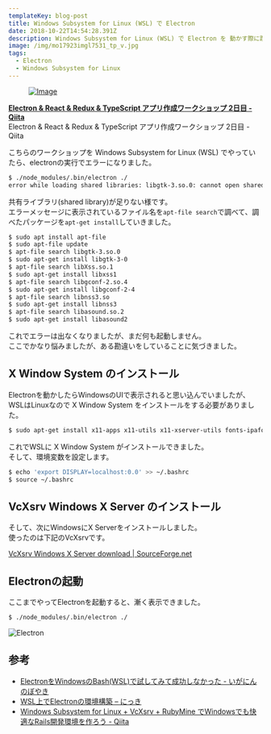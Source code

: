 ```yaml
---
templateKey: blog-post
title: Windows Subsystem for Linux (WSL) で Electron
date: 2018-10-22T14:54:28.391Z
description: Windows Subsystem for Linux (WSL) で Electron を 動かす際に躓いた点をメモしました。
image: /img/mo17923imgl7531_tp_v.jpg
tags:
  - Electron
  - Windows Subsystem for Linux
---
```

<div class="box"> <article class="media"> <div class="media-left"> <a href="https://qiita.com/EBIHARA_kenji/items/e6da1c3d6d16cf07b60a" target="_blank"> <figure class="image is-128x128"> <img src="http://capture.heartrails.com/120x120/shorten?https://qiita.com/EBIHARA_kenji/items/e6da1c3d6d16cf07b60a" alt="Image"> </figure> </a> </div> <div class="media-content"> <div class="content"> <p> <a href="https://qiita.com/EBIHARA_kenji/items/e6da1c3d6d16cf07b60a" target="_blank"><strong>Electron & React & Redux & TypeScript アプリ作成ワークショップ 2日目 - Qiita</strong></a> <a href="http://b.hatena.ne.jp/entry/https://qiita.com/EBIHARA_kenji/items/e6da1c3d6d16cf07b60a" target="_blank"><img border="0" src="http://b.hatena.ne.jp/entry/image/https://qiita.com/EBIHARA_kenji/items/e6da1c3d6d16cf07b60a" border="0" alt="" /></a> <br> Electron &amp; React &amp; Redux &amp; TypeScript アプリ作成ワークショップ 2日目 - Qiita </p> </div> </div> </article> </div>	

こちらのワークショップを Windows Subsystem for Linux (WSL) でやっていたら、electronの実行でエラーになりました。

```bash
$ ./node_modules/.bin/electron ./
error while loading shared libraries: libgtk-3.so.0: cannot open shared object file: No such file or directory
```

共有ライブラリ(shared library)が足りない様です。\
エラーメッセージに表示されているファイル名を`apt-file search`で調べて、調べたパッケージを`apt-get install`していきました。

```bash
$ sudo apt install apt-file
$ sudo apt-file update
$ apt-file search libgtk-3.so.0
$ sudo apt-get install libgtk-3-0
$ apt-file search libXss.so.1
$ sudo apt-get install libxss1
$ apt-file search libgconf-2.so.4
$ sudo apt-get install libgconf-2-4
$ apt-file search libnss3.so
$ sudo apt-get install libnss3
$ apt-file search libasound.so.2
$ sudo apt-get install libasound2
```

これでエラーは出なくなりましたが、まだ何も起動しません。\
ここでかなり悩みましたが、ある勘違いをしていることに気づきました。

## X Window System のインストール

Electronを動かしたらWindowsのUIで表示されると思い込んでいましたが、\
WSLはLinuxなので X Window System をインストールをする必要がありました。

```bash
$ sudo apt-get install x11-apps x11-utils x11-xserver-utils fonts-ipafont
```

これでWSLに X Window System がインストールできました。\
そして、環境変数を設定します。

```bash
$ echo 'export DISPLAY=localhost:0.0' >> ~/.bashrc
$ source ~/.bashrc
```

## VcXsrv Windows X Server のインストール

そして、次にWindowsにX Serverをインストールしました。\
使ったのは下記のVcXsrvです。

[VcXsrv Windows X Server download | SourceForge.net](https://sourceforge.net/projects/vcxsrv/)	

## Electronの起動

ここまでやってElectronを起動すると、漸く表示できました。

```bash
$ ./node_modules/.bin/electron ./
```

![Electron](/img/electron.png)

## 参考

* [ElectronをWindowsのBash(WSL)で試してみて成功しなかった - いがにんのぼやき](http://igatea.hatenablog.com/entry/2018/02/11/004142)
* [WSL上でElectronの環境構築 – にっき](https://yukushige.com/blog/?p=129)
* [Windows Subsystem for Linux + VcXsrv + RubyMine でWindowsでも快適なRails開発環境を作ろう - Qiita](https://qiita.com/fukuramikake/items/283b817c16725af79a28)
